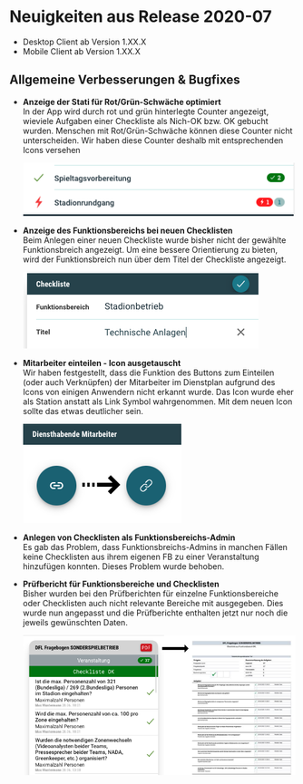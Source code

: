 # Neuigkeiten aus Release 2020-07

* Desktop Client ab Version 1.XX.X
* Mobile Client ab Version 1.XX.X

## Allgemeine Verbesserungen & Bugfixes

- **Anzeige der Stati für Rot/Grün-Schwäche optimiert** <br>
In der App wird durch rot und grün hinterlegte Counter angezeigt, wieviele Aufgaben einer Checkliste als Nich-OK bzw. OK gebucht wurden. Menschen mit Rot/Grün-Schwäche können diese Counter nicht unterscheiden. Wir haben diese Counter deshalb mit entsprechenden Icons versehen

  ![Counter mit Icons](Bilder/counter-mit-icons.png)

- **Anzeige des Funktionsbereichs bei neuen Checklisten** <br>
Beim Anlegen einer neuen Checkliste wurde bisher nicht der gewählte Funktionsbreich angezeigt. Um eine bessere Orientierung zu bieten, wird der Funktionsbreich nun über dem Titel der Checkliste angezeigt.

  ![Checkliste mit Funktionsbereich](Bilder/checkliste-fb-anzeige.png)

- **Mitarbeiter einteilen - Icon ausgetauscht** <br>
Wir haben festgestellt, dass die Funktion des Buttons zum Einteilen (oder auch Verknüpfen) der Mitarbeiter im Dienstplan aufgrund des Icons von einigen Anwendern nicht erkannt wurde. Das Icon wurde eher als Station anstatt als Link Symbol wahrgenommen. Mit dem neuen Icon sollte das etwas deutlicher sein.

  ![Neues zuordnen Icon](Bilder/zuordnen_icon.png)

- **Anlegen von Checklisten als Funktionsbereichs-Admin** <br>
Es gab das Problem, dass Funktionsbreichs-Admins in manchen Fällen keine Checklisten aus ihrem eigenen FB zu einer Veranstaltung hinzufügen konnten. Dieses Problem wurde behoben.

- **Prüfbericht für Funktionsbereiche und Checklisten** <br>
Bisher wurden bei den Prüfberichten für einzelne Funktionsbereiche oder Checklisten auch nicht relevante Bereiche mit ausgegeben. Dies wurde nun angepasst und die Prüfberichte enthalten jetzt nur noch die jeweils gewünschten Daten.

  ![Neues zuordnen Icon](Bilder/pruefbericht_checkliste.png)
